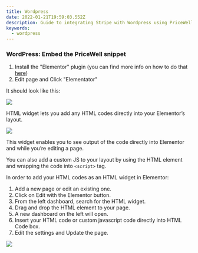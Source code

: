 ```yaml
---
title: Wordpress
date: 2022-01-21T19:59:03.552Z
description: Guide to integrating Stripe with Wordpress using PriceWell
keywords:
  - wordpress
---
```

### WordPress: Embed the PriceWell snippet

1. Install the "Elementor" plugin (you can find more info on how to do that [here](https://elementor.com/help/how-to-install-elementor/))
2. Edit page and Click "Elementator"

It should look like this:

![](https://s3-eu-central-1.amazonaws.com/euc-cdn.freshdesk.com/data/helpdesk/attachments/production/80019978916/original/01_fHRMpJvhleTqapH-gmfz00RLXtTuJDA.png?1625215648)

HTML widget lets you add any HTML codes directly into your Elementor’s layout.

![](https://s3-eu-central-1.amazonaws.com/euc-cdn.freshdesk.com/data/helpdesk/attachments/production/80019978914/original/LPe9oYnQXmrVAOTlAlvxy3ZqmR2a9nadMA.png?1625215647)

This widget enables you to see output of the code directly into Elementor and while you’re editing a page.

You can also add a custom JS to your layout by using the HTML element and wrapping the code into `<script>` tag.

In order to add your HTML codes as an HTML widget in Elementor:

1. Add a new page or edit an existing one.
2. Click on Edit with the Elementor button.
3. From the left dashboard, search for the HTML widget.
4. Drag and drop the HTML element to your page.
5. A new dashboard on the left will open.
6. Insert your HTML code or custom javascript code directly into HTML Code box.
7. Edit the settings and Update the page.

![](https://s3-eu-central-1.amazonaws.com/euc-cdn.freshdesk.com/data/helpdesk/attachments/production/80019978915/original/OxWLW3uhReBURdTjLxVubM8lVActp9ygQw.png?1625215647)